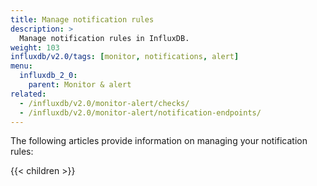```yaml
---
title: Manage notification rules
description: >
  Manage notification rules in InfluxDB.
weight: 103
influxdb/v2.0/tags: [monitor, notifications, alert]
menu:
  influxdb_2_0:
    parent: Monitor & alert
related:
  - /influxdb/v2.0/monitor-alert/checks/
  - /influxdb/v2.0/monitor-alert/notification-endpoints/
---
```


The following articles provide information on managing your notification rules:

{{< children >}}
